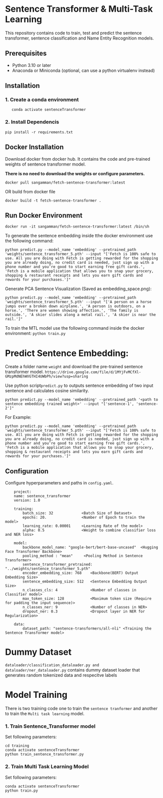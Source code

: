 
# Sentence Transformer & Multi-Task Learning

This repository contains code to train, test and predict the sentence transformer, sentence classification and Name Entity Recognition models.

## Prerequisites
- Python 3.10 or later
- Anaconda or Miniconda (optional, can use a python virtualenv instead)

## Installation
### 1. Create a conda environment
```conda create -n sentenceTransformer python=3.10
   conda activate sentenceTransformer 
```
### 2. Install Dependencis

```
pip install -r requirements.txt
```
## Docker Installation
Download docker from docker hub. It contains the code and pre-trained weights of sentence transformer model.

**There is no need to download the weights or configure parameters.**
```
docker pull sangamman/fetch-sentence-transformer:latest
```
OR build from docker file
```
docker build -t fetch-sentence-transformer .
```

## Run Docker Environment
```docker run -it sangamman/fetch-sentence-transformer:latest /bin/sh```

To generate the sentence embedding inside tthe docker environment use the following command:

```python predict.py --model_name 'embedding' --pretrained_path 'weights/sentence_transformer_5.pth' --input "['Fetch is 100% safe to use. All you are doing with Fetch is getting rewarded for the shopping you are already doing, no credit card is needed, just sign up with a phone number and you’re good to start earning free gift cards.', 'Fetch is a mobile application that allows you to snap your grocery, shopping & restaurant receipts and lets you earn gift cards and rewards for your purchases.']"```

Generate PCA Sentence Visualization (Saved as embedding_space.png):

```python predict.py --model_name 'embedding' --pretrained_path 'weights/sentence_transformer_5.pth' --input "['A person on a horse jumps over a broken down airplane.', 'A person is outdoors, on a horse.', 'There are women showing affection.', 'The family is outside.', 'A skier slides along a metal rail.', 'A skier is near the rail.']"```

To train the MTL model use the following command inside the docker environment:
```python train.py```

# Predict Sentence Embedding:
Create a folder name `weight` and download the pre-trained sentence transformer model.
```https://drive.google.com/file/d/1MYjFvMCfXl-GMzpMdNEhWVGTHI4UWbPh/view?usp=sharing```

Use python script`predict.py` to outputs sentence embedding of two input sentence and calculates cosine similarity.

```python predict.py --model_name 'embedding' --pretrained_path '<path to sentence embedding trained weight>' --input "['sentence-1', 'sentence-2']" ```

For Example:

```python predict.py --model_name 'embedding' --pretrained_path 'weights/sentence_transformer_5.pth' --input "['Fetch is 100% safe to use. All you are doing with Fetch is getting rewarded for the shopping you are already doing, no credit card is needed, just sign up with a phone number and you’re good to start earning free gift cards.', 'Fetch is a mobile application that allows you to snap your grocery, shopping & restaurant receipts and lets you earn gift cards and rewards for your purchases.']"```


## Configuration
Configure hyperparameters and paths in `config.yaml`.
```
    project: 
    name: sentence_transformer
    version: 1.0
    
    training:
        batch_size: 32             <Batch Size of Dataset>
        epochs: 20.                <Number of Epoch to train the model>
        learning_rate: 0.00001     <Learning Rate of the model>
        alpha: 0.5                 <Weight to combine classifier loss and NER loss>

    model:
        backbone_model_name: "google-bert/bert-base-uncased"  <Hugging Face Transformer Backbone>
        pooling_method : "mean"     <Pooling Method in Sentence Transformer>
        sentence_transformer_pretrained: "../weights/sentence_transformer_5.pth"
        encoder_embedding_size: 768    <Backbone(BERT) Output Embedding Size>
        sentence_embedding_size: 512   <Sentence Embedding Output Size>
        n_classes_cls: 4               <Number of classes in Classifier model>
        max_token_size: 128            <Maximum token size (Require for padding the input sequence)>
        n_classes_ner: 9               <Number of classes in NER>
        dropout_ner: 0.3               <Dropout layer in NER for Regularization>

    data:
        dataset_path: "sentence-transformers/all-nli" <Training the Sentence Transformer model>
```

# Dummy Dataset
`dataloader/classification_dataloader.py and dataloader/ner_dataloader.py` contains dummy dataset loader that generates random tokenized data and respecitve labels


# Model Training 
There is two training code one to train the `sentence tranformer` and another to train the `Multi task learning` model.


### 1. Train Sentence_Transformer model
Set following parameters: 
```
cd training
conda activate sentenceTransformer
python train_sentence_transformer.py
```

### 2. Train Multi Task Learning Model
Set following parameters: 

```
conda activate sentenceTransformer
python train.py
```
